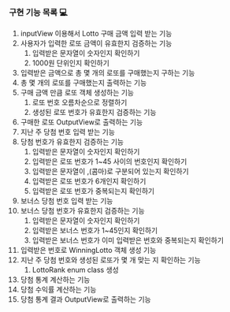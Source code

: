 ### 구현 기능 목록 💻

1. inputView 이용해서 Lotto 구매 금액 입력 받는 기능
2. 사용자가 입력한 로또 금액이 유효한지 검증하는 기능
   1. 입력받은 문자열이 숫자인지 확인하기
   2. 1000원 단위인지 확인하기
3. 입력받은 금액으로 총 몇 개의 로또를 구매했는지 구하는 기능
4. 총 몇 개의 로또를 구매했는지 출력하는 기능
5. 구매 금액 만큼 로또 객체 생성하는 기능
   1. 로또 번호 오름차순으로 정렬하기
   2. 생성된 로또 번호가 유효한지 검증하는 기능
6. 구매한 로또 OutputView로 출력하는 기능
7. 지난 주 당첨 번호 입력 받는 기능
8. 당첨 번호가 유효한지 검증하는 기능
   1. 입력받은 문자열이 숫자인지 확인하기
   2. 입력받은 로또 번호가 1~45 사이의 번호인지 확인하기
   3. 입력받은 문자열이 ,(콤마)로 구분되어 있는지 확인하기
   4. 입력받은 로또 번호가 6개인지 확인하기
   5. 입력받은 로또 번호가 중복되는지 확인하기
9. 보너스 당첨 번호 입력 받는 기능
10. 보너스 당첨 번호가 유효한지 검증하는 기능
    1. 입력받은 문자열이 숫자인지 확인하기
    2. 입력받은 보너스 번호가 1~45인지 확인하기
    3. 입력받은 보너스 번호가 이미 입력받은 번호와 중복되는지 확인하기
11. 입력받은 번호로 WinningLotto 객체 생성 기능
12. 지난 주 당첨 번호와 생성된 로또가 몇 개 맞는 지 확인하는 기능
    1. LottoRank enum class 생성
13. 당첨 통계 계산하는 기능
14. 당첨 수익률 계산하는 기능
15. 당첨 통계 결과 OutputView로 출력하는 기능
